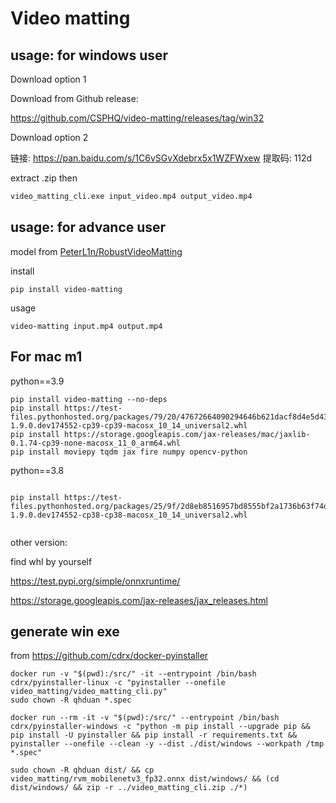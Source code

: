 # Video matting

## usage: for windows user

Download option 1

Download from Github release:

https://github.com/CSPHQ/video-matting/releases/tag/win32

Download option 2

链接: https://pan.baidu.com/s/1C6vSGvXdebrx5x1WZFWxew 提取码: 112d 

extract .zip then

```bash
video_matting_cli.exe input_video.mp4 output_video.mp4
```

## usage: for advance user

model from [PeterL1n/RobustVideoMatting](https://github.com/PeterL1n/RobustVideoMatting/)

install

```
pip install video-matting
```

usage

```
video-matting input.mp4 output.mp4
```


## For mac m1

python==3.9

```
pip install video-matting --no-deps
pip install https://test-files.pythonhosted.org/packages/79/20/47672664090294646b621dacf8d4e5d43e085d0b8c2797677b08c3126534/onnxruntime-1.9.0.dev174552-cp39-cp39-macosx_10_14_universal2.whl
pip install https://storage.googleapis.com/jax-releases/mac/jaxlib-0.1.74-cp39-none-macosx_11_0_arm64.whl
pip install moviepy tqdm jax fire numpy opencv-python
```

python==3.8

```

pip install https://test-files.pythonhosted.org/packages/25/9f/2d8eb8516957bd8555bf2a1736b63f74d46543ae0896bc8efc02cc3216e8/onnxruntime-1.9.0.dev174552-cp38-cp38-macosx_10_14_universal2.whl


```

other version:

find whl by yourself

https://test.pypi.org/simple/onnxruntime/

https://storage.googleapis.com/jax-releases/jax_releases.html

## generate win exe

from https://github.com/cdrx/docker-pyinstaller

```
docker run -v "$(pwd):/src/" -it --entrypoint /bin/bash cdrx/pyinstaller-linux -c "pyinstaller --onefile video_matting/video_matting_cli.py"
sudo chown -R qhduan *.spec
```

```
docker run --rm -it -v "$(pwd):/src/" --entrypoint /bin/bash cdrx/pyinstaller-windows -c "python -m pip install --upgrade pip && pip install -U pyinstaller && pip install -r requirements.txt && pyinstaller --onefile --clean -y --dist ./dist/windows --workpath /tmp *.spec"

sudo chown -R qhduan dist/ && cp video_matting/rvm_mobilenetv3_fp32.onnx dist/windows/ && (cd dist/windows/ && zip -r ../video_matting_cli.zip ./*)
```
